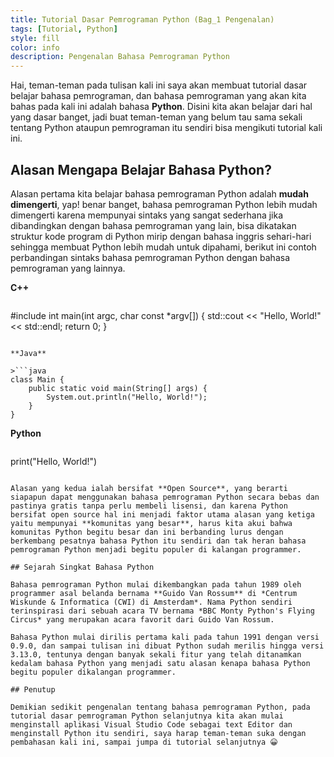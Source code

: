 ```yaml
---
title: Tutorial Dasar Pemrograman Python (Bag_1 Pengenalan)
tags: [Tutorial, Python]
style: fill
color: info
description: Pengenalan Bahasa Pemrograman Python
---
```


Hai, teman-teman pada tulisan kali ini saya akan membuat tutorial dasar belajar bahasa pemrograman, dan bahasa pemrograman yang akan kita bahas pada kali ini adalah bahasa **Python**. Disini kita akan belajar dari hal yang dasar banget, jadi buat teman-teman yang belum tau sama sekali tentang Python ataupun pemrograman itu sendiri bisa mengikuti tutorial kali ini.
 
##   Alasan Mengapa Belajar Bahasa Python?
Alasan pertama kita belajar bahasa pemrograman Python adalah **mudah dimengerti**, yap! benar banget, bahasa pemrograman Python lebih mudah dimengerti karena mempunyai sintaks yang sangat sederhana jika dibandingkan dengan bahasa pemrograman yang lain, bisa dikatakan struktur kode program di Python mirip dengan bahasa inggris sehari-hari sehingga membuat Python lebih mudah untuk dipahami, berikut ini contoh perbandingan sintaks bahasa pemrograman Python dengan bahasa pemrograman yang lainnya.


**C++**

>```c++
#include <iostream>
int main(int argc, char const *argv[]) 
{
    std::cout << "Hello, World!" << std::endl;
    return 0;
}
```

**Java**

>```java
class Main {
    public static void main(String[] args) {
        System.out.println("Hello, World!"); 
    }
}
```

**Python**

>```python
print("Hello, World!")
```

Alasan yang kedua ialah bersifat **Open Source**, yang berarti siapapun dapat menggunakan bahasa pemrograman Python secara bebas dan pastinya gratis tanpa perlu membeli lisensi, dan karena Python bersifat open source hal ini menjadi faktor utama alasan yang ketiga yaitu mempunyai **komunitas yang besar**, harus kita akui bahwa komunitas Python begitu besar dan ini berbanding lurus dengan berkembang pesatnya bahasa Python itu sendiri dan tak heran bahasa pemrograman Python menjadi begitu populer di kalangan programmer.

## Sejarah Singkat Bahasa Python

Bahasa pemrograman Python mulai dikembangkan pada tahun 1989 oleh programmer asal belanda bernama **Guido Van Rossum** di *Centrum Wiskunde & Informatica (CWI) di Amsterdam*. Nama Python sendiri terinspirasi dari sebuah acara TV bernama *BBC Monty Python's Flying Circus* yang merupakan acara favorit dari Guido Van Rossum.

Bahasa Python mulai dirilis pertama kali pada tahun 1991 dengan versi 0.9.0, dan sampai tulisan ini dibuat Python sudah merilis hingga versi 3.13.0, tentunya dengan banyak sekali fitur yang telah ditanamkan kedalam bahasa Python yang menjadi satu alasan kenapa bahasa Python begitu populer dikalangan programmer.

## Penutup

Demikian sedikit pengenalan tentang bahasa pemrograman Python, pada tutorial dasar pemrograman Python selanjutnya kita akan mulai menginstall aplikasi Visual Studio Code sebagai text Editor dan menginstall Python itu sendiri, saya harap teman-teman suka dengan pembahasan kali ini, sampai jumpa di tutorial selanjutnya 😀



 

